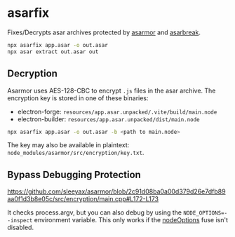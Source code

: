 # asarfix

Fixes/Decrypts asar archives protected by [asarmor](https://github.com/sleeyax/asarmor) and [asarbreak](https://github.com/relative/asarbreak).

```sh
npx asarfix app.asar -o out.asar
npx asar extract out.asar out
```

## Decryption

Asarmor uses AES-128-CBC to encrypt `.js` files in the asar archive.
The encryption key is stored in one of these binaries:

- electron-forge: `resources/app.asar.unpacked/.vite/build/main.node`
- electron-builder: `resources/app.asar.unpacked/dist/main.node`

```sh
npx asarfix app.asar -o out.asar -b <path to main.node>
```

The key may also be available in plaintext: `node_modules/asarmor/src/encryption/key.txt`.

## Bypass Debugging Protection

https://github.com/sleeyax/asarmor/blob/2c91d08ba0a00d379d26e7dfb89aa0f1d3b8e05c/src/encryption/main.cpp#L172-L173

It checks process.argv, but you can also debug by using the `NODE_OPTIONS=--inspect` environment variable.
This only works if the [nodeOptions](https://www.electronjs.org/docs/latest/tutorial/fuses#nodeoptions) fuse isn't disabled.
